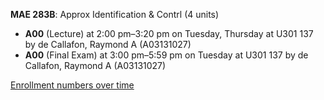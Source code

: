 **MAE 283B**: Approx Identification & Contrl (4 units)

- **A00** (Lecture) at 2:00 pm–3:20 pm on Tuesday, Thursday at U301 137 by de Callafon, Raymond A (A03131027)
- **A00** (Final Exam) at 3:00 pm–5:59 pm on Tuesday at U301 137 by de Callafon, Raymond A (A03131027)

[Enrollment numbers over time](./MAE283B.tsv)
